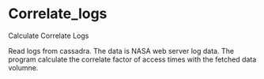 # Correlate_logs
Calculate Correlate Logs


Read logs from cassadra. The data is NASA web server log data. The program calculate the correlate factor of access times with the fetched data volumne.
